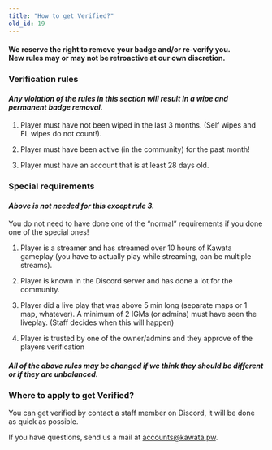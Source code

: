 ```yaml
---
title: "How to get Verified?"
old_id: 19
---
```


<h4 class="centered">We reserve the right to remove your badge and/or re-verify you.<br>New rules may or may not be retroactive at our own discretion.</h4>

<h3><i class="fas fa-certificate"></i>Verification rules</h3>

#### _Any violation of the rules in this section will result in a **wipe and permanent badge removal**._

1.  Player must have not been wiped in the last 3 months. (Self wipes and FL wipes do not count!).
    
2.  Player must have been active (in the community) for the past month!
    
3.  Player must have an account that is at least 28 days old.

<h3><i class="fas fa-exclamation-circle"></i> Special requirements</h3>

#### _Above is not needed for this **except rule 3**._
You do not need to have done one of the “normal” requirements if you done one of the special ones!

1.  Player is a streamer and has streamed over 10 hours of Kawata gameplay (you have to actually play while streaming, can be multiple streams).
    
2.  Player is known in the Discord server and has done a lot for the community.
    
3.  Player did a live play that was above 5 min long (separate maps or 1 map, whatever). A minimum of 2 IGMs (or admins) must have seen the liveplay. (Staff decides when this will happen)

5.  Player is trusted by one of the owner/admins and they approve of the players verification

#### _All of the above rules may be changed if we think they should be different or if they are unbalanced._

<h3><i  class="far fa-edit"></i>Where to apply to get Verified?</h3>

You can get verified by contact a staff member on Discord, it will be done as quick as possible.

If you have questions, send us a mail at [accounts@kawata.pw](mailto:accounts@kawata.pw).
